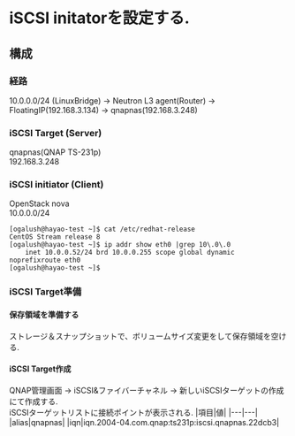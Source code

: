 # iSCSI initatorを設定する.
## 構成
### 経路
10.0.0.0/24 (LinuxBridge) → Neutron L3 agent(Router) → FloatingIP(192.168.3.134) → qnapnas(192.168.3.248)
### iSCSI Target (Server)
qnapnas(QNAP TS-231p)  
192.168.3.248
### iSCSI initiator (Client)
OpenStack nova  
10.0.0.0/24
```
[ogalush@hayao-test ~]$ cat /etc/redhat-release
CentOS Stream release 8
[ogalush@hayao-test ~]$ ip addr show eth0 |grep 10\.0\.0
    inet 10.0.0.52/24 brd 10.0.0.255 scope global dynamic noprefixroute eth0
[ogalush@hayao-test ~]$
```
### iSCSI Target準備
#### 保存領域を準備する
ストレージ＆スナップショットで、ボリュームサイズ変更をして保存領域を空ける.
#### iSCSI Target作成
QNAP管理画面 → iSCSI&ファイバーチャネル → 新しいiSCSIターゲットの作成にて作成する.  
iSCSIターゲットリストに接続ポイントが表示される.
|項目|値|
|---|---|
|alias|qnapnas|
|iqn|iqn.2004-04.com.qnap:ts231p:iscsi.qnapnas.22dcb3|
